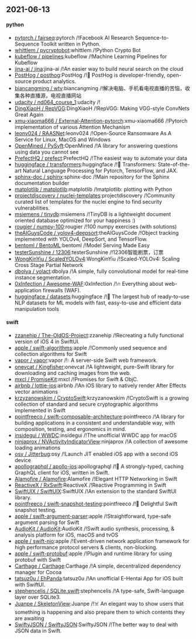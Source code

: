 ## 2021-06-13

#### python
* [pytorch / fairseq](https://github.com/pytorch/fairseq):pytorch /!Facebook AI Research Sequence-to-Sequence Toolkit written in Python.
* [whittlem / pycryptobot](https://github.com/whittlem/pycryptobot):whittlem /!Python Crypto Bot
* [kubeflow / pipelines](https://github.com/kubeflow/pipelines):kubeflow /!Machine Learning Pipelines for Kubeflow
* [jina-ai / jina](https://github.com/jina-ai/jina):jina-ai /!An easier way to build neural search on the cloud
* [PostHog / posthog](https://github.com/PostHog/posthog):PostHog /!🦔
PostHog is developer-friendly, open-source product analytics.
* [biancangming / wtv](https://github.com/biancangming/wtv):biancangming /!解决电脑、手机看电视直播的苦恼，收集各种直播源，电视直播网站
* [udacity / nd064_course_1](https://github.com/udacity/nd064_course_1):udacity /!
* [DingXiaoH / RepVGG](https://github.com/DingXiaoH/RepVGG):DingXiaoH /!RepVGG: Making VGG-style ConvNets Great Again
* [xmu-xiaoma666 / External-Attention-pytorch](https://github.com/xmu-xiaoma666/External-Attention-pytorch):xmu-xiaoma666 /!Pytorch implementation of various Attention Mechanism
* [leonv024 / RAASNet](https://github.com/leonv024/RAASNet):leonv024 /!Open-Source Ransomware As A Service for Linux, MacOS and Windows
* [OpenMined / PySyft](https://github.com/OpenMined/PySyft):OpenMined /!A library for answering questions using data you cannot see
* [PrefectHQ / prefect](https://github.com/PrefectHQ/prefect):PrefectHQ /!The easiest way to automate your data
* [huggingface / transformers](https://github.com/huggingface/transformers):huggingface /!🤗
Transformers: State-of-the-art Natural Language Processing for Pytorch, TensorFlow, and JAX.
* [sphinx-doc / sphinx](https://github.com/sphinx-doc/sphinx):sphinx-doc /!Main repository for the Sphinx documentation builder
* [matplotlib / matplotlib](https://github.com/matplotlib/matplotlib):matplotlib /!matplotlib: plotting with Python
* [projectdiscovery / nuclei-templates](https://github.com/projectdiscovery/nuclei-templates):projectdiscovery /!Community curated list of templates for the nuclei engine to find security vulnerabilities.
* [msiemens / tinydb](https://github.com/msiemens/tinydb):msiemens /!TinyDB is a lightweight document oriented database optimized for your happiness :)
* [rougier / numpy-100](https://github.com/rougier/numpy-100):rougier /!100 numpy exercises (with solutions)
* [theAIGuysCode / yolov4-deepsort](https://github.com/theAIGuysCode/yolov4-deepsort):theAIGuysCode /!Object tracking implemented with YOLOv4, DeepSort, and TensorFlow.
* [bentoml / BentoML](https://github.com/bentoml/BentoML):bentoml /!Model Serving Made Easy
* [testerSunshine / 12306](https://github.com/testerSunshine/12306):testerSunshine /!12306智能刷票，订票
* [WongKinYiu / ScaledYOLOv4](https://github.com/WongKinYiu/ScaledYOLOv4):WongKinYiu /!Scaled-YOLOv4: Scaling Cross Stage Partial Network
* [dbolya / yolact](https://github.com/dbolya/yolact):dbolya /!A simple, fully convolutional model for real-time instance segmentation.
* [0xInfection / Awesome-WAF](https://github.com/0xInfection/Awesome-WAF):0xInfection /!🔥
Everything about web-application firewalls (WAF).
* [huggingface / datasets](https://github.com/huggingface/datasets):huggingface /!🤗
The largest hub of ready-to-use NLP datasets for ML models with fast, easy-to-use and efficient data manipulation tools

#### swift
* [zzanehip / The-OldOS-Project](https://github.com/zzanehip/The-OldOS-Project):zzanehip /!Recreating a fully functional version of iOS 4 in SwiftUI.
* [apple / swift-algorithms](https://github.com/apple/swift-algorithms):apple /!Commonly used sequence and collection algorithms for Swift
* [vapor / vapor](https://github.com/vapor/vapor):vapor /!💧
A server-side Swift web framework.
* [onevcat / Kingfisher](https://github.com/onevcat/Kingfisher):onevcat /!A lightweight, pure-Swift library for downloading and caching images from the web.
* [mxcl / PromiseKit](https://github.com/mxcl/PromiseKit):mxcl /!Promises for Swift & ObjC.
* [airbnb / lottie-ios](https://github.com/airbnb/lottie-ios):airbnb /!An iOS library to natively render After Effects vector animations
* [krzyzanowskim / CryptoSwift](https://github.com/krzyzanowskim/CryptoSwift):krzyzanowskim /!CryptoSwift is a growing collection of standard and secure cryptographic algorithms implemented in Swift
* [pointfreeco / swift-composable-architecture](https://github.com/pointfreeco/swift-composable-architecture):pointfreeco /!A library for building applications in a consistent and understandable way, with composition, testing, and ergonomics in mind.
* [insidegui / WWDC](https://github.com/insidegui/WWDC):insidegui /!The unofficial WWDC app for macOS
* [ninjaprox / NVActivityIndicatorView](https://github.com/ninjaprox/NVActivityIndicatorView):ninjaprox /!A collection of awesome loading animations
* [osy / Jitterbug](https://github.com/osy/Jitterbug):osy /!Launch JIT enabled iOS app with a second iOS device
* [apollographql / apollo-ios](https://github.com/apollographql/apollo-ios):apollographql /!📱
A strongly-typed, caching GraphQL client for iOS, written in Swift.
* [Alamofire / Alamofire](https://github.com/Alamofire/Alamofire):Alamofire /!Elegant HTTP Networking in Swift
* [ReactiveX / RxSwift](https://github.com/ReactiveX/RxSwift):ReactiveX /!Reactive Programming in Swift
* [SwiftUIX / SwiftUIX](https://github.com/SwiftUIX/SwiftUIX):SwiftUIX /!An extension to the standard SwiftUI library.
* [pointfreeco / swift-snapshot-testing](https://github.com/pointfreeco/swift-snapshot-testing):pointfreeco /!📸
Delightful Swift snapshot testing.
* [apple / swift-argument-parser](https://github.com/apple/swift-argument-parser):apple /!Straightforward, type-safe argument parsing for Swift
* [AudioKit / AudioKit](https://github.com/AudioKit/AudioKit):AudioKit /!Swift audio synthesis, processing, & analysis platform for iOS, macOS and tvOS
* [apple / swift-nio](https://github.com/apple/swift-nio):apple /!Event-driven network application framework for high performance protocol servers & clients, non-blocking.
* [apple / swift-protobuf](https://github.com/apple/swift-protobuf):apple /!Plugin and runtime library for using protobuf with Swift
* [Carthage / Carthage](https://github.com/Carthage/Carthage):Carthage /!A simple, decentralized dependency manager for Cocoa
* [tatsuz0u / EhPanda](https://github.com/tatsuz0u/EhPanda):tatsuz0u /!An unofficial E-Hentai App for iOS built with SwiftUI.
* [stephencelis / SQLite.swift](https://github.com/stephencelis/SQLite.swift):stephencelis /!A type-safe, Swift-language layer over SQLite3.
* [Juanpe / SkeletonView](https://github.com/Juanpe/SkeletonView):Juanpe /!☠️
An elegant way to show users that something is happening and also prepare them to which contents they are awaiting
* [SwiftyJSON / SwiftyJSON](https://github.com/SwiftyJSON/SwiftyJSON):SwiftyJSON /!The better way to deal with JSON data in Swift.
